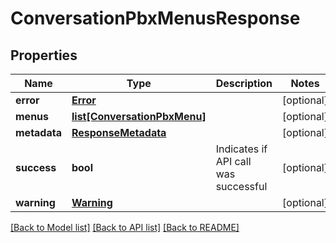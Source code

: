 # ConversationPbxMenusResponse

## Properties
Name | Type | Description | Notes
------------ | ------------- | ------------- | -------------
**error** | [**Error**](Error.md) |  | [optional] 
**menus** | [**list[ConversationPbxMenu]**](ConversationPbxMenu.md) |  | [optional] 
**metadata** | [**ResponseMetadata**](ResponseMetadata.md) |  | [optional] 
**success** | **bool** | Indicates if API call was successful | [optional] 
**warning** | [**Warning**](Warning.md) |  | [optional] 

[[Back to Model list]](../README.md#documentation-for-models) [[Back to API list]](../README.md#documentation-for-api-endpoints) [[Back to README]](../README.md)


